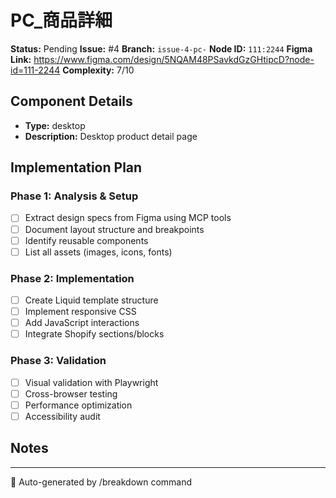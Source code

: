 # PC_商品詳細

**Status:** Pending
**Issue:** #4
**Branch:** `issue-4-pc-`
**Node ID:** `111:2244`
**Figma Link:** https://www.figma.com/design/5NQAM48PSavkdGzGHtipcD?node-id=111-2244
**Complexity:** 7/10

## Component Details

- **Type:** desktop
- **Description:** Desktop product detail page

## Implementation Plan

### Phase 1: Analysis & Setup
- [ ] Extract design specs from Figma using MCP tools
- [ ] Document layout structure and breakpoints
- [ ] Identify reusable components
- [ ] List all assets (images, icons, fonts)

### Phase 2: Implementation  
- [ ] Create Liquid template structure
- [ ] Implement responsive CSS
- [ ] Add JavaScript interactions
- [ ] Integrate Shopify sections/blocks

### Phase 3: Validation
- [ ] Visual validation with Playwright
- [ ] Cross-browser testing
- [ ] Performance optimization
- [ ] Accessibility audit

## Notes

<!-- Add implementation notes here -->

---
🤖 Auto-generated by /breakdown command
